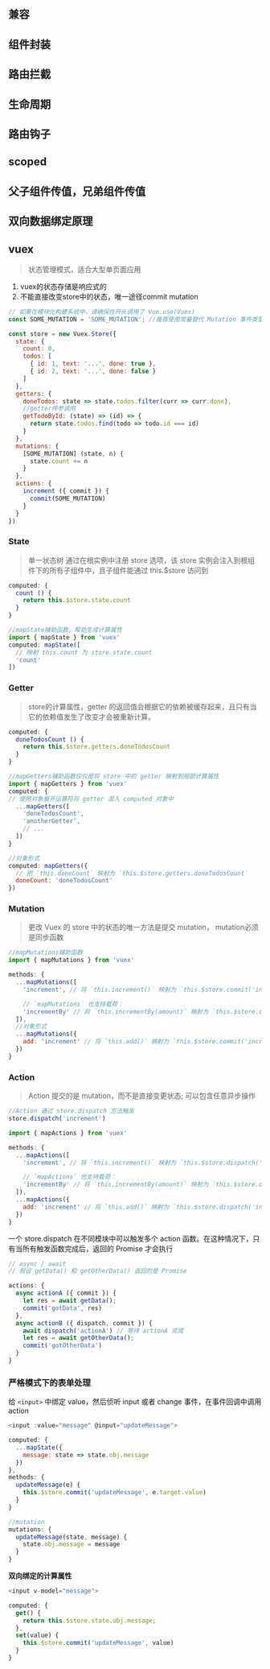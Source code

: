 ## 兼容

## 组件封装

## 路由拦截

## 生命周期

## 路由钩子

## scoped

## 父子组件传值，兄弟组件传值

## 双向数据绑定原理

## vuex
> 状态管理模式，适合大型单页面应用

1. vuex的状态存储是响应式的
2. 不能直接改变store中的状态，唯一途径commit mutation

```js
// 如果在模块化构建系统中，请确保在开头调用了 Vue.use(Vuex)
const SOME_MUTATION = 'SOME_MUTATION'; //推荐使用常量替代 Mutation 事件类型

const store = new Vuex.Store({
  state: {
    count: 0,
    todos: [
      { id: 1, text: '...', done: true },
      { id: 2, text: '...', done: false }
    ]
  },
  getters: {
    doneTodos: state => state.todos.filter(curr => curr.done),
    //getter传参调用
    getTodoById: (state) => (id) => {
      return state.todos.find(todo => todo.id === id)
    }
  },
  mutations: {
    [SOME_MUTATION] (state, n) {
      state.count += n
    }
  },
  actions: {
    increment ({ commit }) {
      commit(SOME_MUTATION)
    }
  }
})
```

### State
> 单一状态树
通过在根实例中注册 store 选项，该 store 实例会注入到根组件下的所有子组件中，且子组件能通过 this.$store 访问到
```js
computed: {
  count () {
    return this.$store.state.count
  }
}

//mapState辅助函数，帮助生成计算属性
import { mapState } from 'vuex'
computed: mapState([
  // 映射 this.count 为 store.state.count
  'count'
])
```
### Getter
> store的计算属性，getter 的返回值会根据它的依赖被缓存起来，且只有当它的依赖值发生了改变才会被重新计算。
```js
computed: {
  doneTodosCount () {
    return this.$store.getters.doneTodosCount
  }
}

//mapGetters辅助函数仅仅是将 store 中的 getter 映射到局部计算属性
import { mapGetters } from 'vuex'
computed: {
// 使用对象展开运算符将 getter 混入 computed 对象中
  ...mapGetters([
    'doneTodosCount',
    'anotherGetter',
    // ...
  ])
}

//对象形式
computed: mapGetters({
  // 把 `this.doneCount` 映射为 `this.$store.getters.doneTodosCount`
  doneCount: 'doneTodosCount'
})
```
### Mutation
> 更改 Vuex 的 store 中的状态的唯一方法是提交 mutation， mutation必须是同步函数
```js
//mapMutations辅助函数
import { mapMutations } from 'vuex'

methods: {
  ...mapMutations([
    'increment', // 将 `this.increment()` 映射为 `this.$store.commit('increment')`

    // `mapMutations` 也支持载荷：
    'incrementBy' // 将 `this.incrementBy(amount)` 映射为 `this.$store.commit('incrementBy', amount)`
  ]),
  //对象形式
  ...mapMutations({
    add: 'increment' // 将 `this.add()` 映射为 `this.$store.commit('increment')`
  })
}
```
### Action
> Action 提交的是 mutation，而不是直接变更状态; 可以包含任意异步操作
```js
//Action 通过 store.dispatch 方法触发
store.dispatch('increment')

import { mapActions } from 'vuex'

methods: {
  ...mapActions([
    'increment', // 将 `this.increment()` 映射为 `this.$store.dispatch('increment')`

    // `mapActions` 也支持载荷：
    'incrementBy' // 将 `this.incrementBy(amount)` 映射为 `this.$store.dispatch('incrementBy', amount)`
  ]),
  ...mapActions({
    add: 'increment' // 将 `this.add()` 映射为 `this.$store.dispatch('increment')`
  })
}
```
一个 store.dispatch 在不同模块中可以触发多个 action 函数。在这种情况下，只有当所有触发函数完成后，返回的 Promise 才会执行
```js
// async / await 
// 假设 getData() 和 getOtherData() 返回的是 Promise

actions: {
  async actionA ({ commit }) {
    let res = await getData();
    commit('gotData', res)
  },
  async actionB ({ dispatch, commit }) {
    await dispatch('actionA') // 等待 actionA 完成
    let res = await getOtherData();
    commit('gotOtherData')
  }
}
```

### 严格模式下的表单处理
给 `<input>` 中绑定 value，然后侦听 input 或者 change 事件，在事件回调中调用 action
```js
<input :value="message" @input="updateMessage">

computed: {
  ...mapState({
    message: state => state.obj.message
  })
},
methods: {
  updateMessage(e) {
    this.$store.commit('updateMessage', e.target.value)
  }
}

//mutation
mutations: {
  updateMessage(state, message) {
    state.obj.message = message
  }
}
```
**双向绑定的计算属性**
```js
<input v-model="message">

computed: {
  get() {
    return this.$store.state.obj.message;
  },
  set(value) {
    this.$store.commit('updateMessage', value)
  }
}
```
